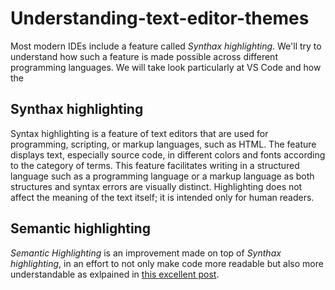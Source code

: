 # Understanding-text-editor-themes

Most modern IDEs include a feature called _Synthax highlighting_. We'll try to understand how such a feature is made possible across different programming languages.
We will take look particularly at VS Code and how the

## Synthax highlighting

Syntax highlighting is a feature of text editors that are used for programming, scripting, or markup languages, such as HTML. The feature displays text, especially source code, in different colors and fonts according to the category of terms. This feature facilitates writing in a structured language such as a programming language or a markup language as both structures and syntax errors are visually distinct. Highlighting does not affect the meaning of the text itself; it is intended only for human readers.

## Semantic highlighting

_Semantic Highlighting_ is an improvement made on top of _Synthax highlighting_, in an effort to not only make code more readable but also more understandable as exlpained in [this excellent post](https://zwabel.wordpress.com/2009/01/08/c-ide-evolution-from-syntax-highlighting-to-semantic-highlighting/).

